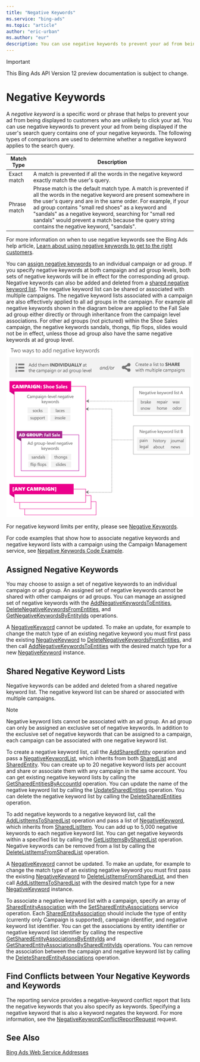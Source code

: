 ```yaml
---
title: "Negative Keywords"
ms.service: "bing-ads"
ms.topic: "article"
author: "eric-urban"
ms.author: "eur"
description: You can use negative keywords to prevent your ad from being displayed if the user's search query contains one of your negative keywords.
---
```

> [!IMPORTANT]
> This Bing Ads API Version 12 preview documentation is subject to change.

# Negative Keywords
A *negative keyword* is a specific word or phrase that helps to prevent your ad from being displayed to customers who are unlikely to click your ad. You can use negative keywords to prevent your ad from being displayed if the user's search query contains one of your negative keywords. The following types of comparisons are used to determine whether a negative keyword applies to the search query.

|Match Type|Description|
|--------------|---------------|
|Exact match|A match is prevented if all the words in the negative keyword exactly match the user's query.|
|Phrase match|Phrase match is the default match type. A match is prevented if all the words in the negative keyword are present somewhere in the user's query and are in the same order. For example, if your ad group contains "small red shoes" as a keyword and "sandals" as a negative keyword, searching for "small red sandals" would prevent a match because the query string contains the negative keyword, "sandals".|
For more information on when to use negative keywords see the Bing Ads help article, [Learn about using negative keywords to get to the right customers](http://help.bingads.microsoft.com/apex/index/3/en-us/51014).

You can [assign negative keywords](#assignednegativekeywords) to an individual campaign or ad group. If you specify negative keywords at both campaign and ad group levels, both sets of negative keywords will be in effect for the corresponding ad group. Negative keywords can also be added and deleted from a [shared negative keyword list](#sharednegativekeywordlists). The negative keyword list can be shared or associated with multiple campaigns. The negative keyword lists associated with a campaign are also effectively applied to all ad groups in the campaign. For example all negative keywords shown in the diagram below are applied to the Fall Sale ad group either directly or through inheritance from the campaign level associations. For other ad groups (not pictured) within the Shoe Sales campaign, the negative keywords sandals, thongs, flip flops, slides would not be in effect, unless those ad group also have the same negative keywords at ad group level.

![Two ways to add negative keywords](../guides/media/negative-keywords-structured.png "Two ways to add negative keywords")

For negative keyword limits per entity, please see [Negative Keywords](../guides/entity-hierarchy-limits.md#negativekeywords).

For code examples that show how to associate negative keywords and negative keyword lists with a campaign using the Campaign Management service, see [Negative Keywords Code Example](../guides/code-example-negative-keywords.md).

## <a name="assignednegativekeywords"></a>Assigned Negative Keywords
You may choose to assign a set of negative keywords to an individual campaign or ad group. An assigned set of negative keywords cannot be shared with other campaigns or ad groups. You can manage an assigned set of negative keywords with the [AddNegativeKeywordsToEntities](../campaign-management-service/addnegativekeywordstoentities.md), [DeleteNegativeKeywordsFromEntities](../campaign-management-service/deletenegativekeywordsfromentities.md), and [GetNegativeKeywordsByEntityIds](../campaign-management-service/getnegativekeywordsbyentityids.md) operations.

A [NegativeKeyword](../campaign-management-service/negativekeyword.md) cannot be updated. To make an update, for example to change the match type of an existing negative keyword you must first pass the existing [NegativeKeyword](../campaign-management-service/negativekeyword.md) to [DeleteNegativeKeywordsFromEntities](../campaign-management-service/deletenegativekeywordsfromentities.md), and then call [AddNegativeKeywordsToEntities](../campaign-management-service/addnegativekeywordstoentities.md) with the desired match type for a new [NegativeKeyword](../campaign-management-service/negativekeyword.md) instance.

## <a name="sharednegativekeywordlists"></a>Shared Negative Keyword Lists
Negative keywords can be added and deleted from a shared negative keyword list. The negative keyword list can be shared or associated with multiple campaigns.

> [!NOTE]
> Negative keyword lists cannot be associated with an ad group. An ad group can only be assigned an exclusive set of negative keywords. In addition to the exclusive set of negative keywords that can be assigned to a campaign, each campaign can be associated with one negative keyword list.

To create a negative keyword list, call the [AddSharedEntity](../campaign-management-service/addsharedentity.md) operation and pass a [NegativeKeywordList](../campaign-management-service/negativekeywordlist.md), which inherits from both [SharedList](../campaign-management-service/sharedlist.md) and [SharedEntity](../campaign-management-service/sharedentity.md). You can create up to 20 negative keyword lists per account and share or associate them with any campaign in the same account. You can get existing negative keyword lists by calling the [GetSharedEntitiesByAccountId](../campaign-management-service/getsharedentitiesbyaccountid.md) operation. You can update the name of the negative keyword list by calling the [UpdateSharedEntities](../campaign-management-service/updatesharedentities.md) operation. You can delete the negative keyword list by calling the [DeleteSharedEntities](../campaign-management-service/deletesharedentities.md) operation.

To add negative keywords to a negative keyword list, call the [AddListItemsToSharedList](../campaign-management-service/addlistitemstosharedlist.md) operation and pass a list of [NegativeKeyword](../campaign-management-service/negativekeyword.md), which inherits from [SharedListItem](../campaign-management-service/sharedlistitem.md). You can add up to 5,000 negative keywords to each negative keyword list. You can get negative keywords within a specified list by calling the [GetListItemsBySharedList](../campaign-management-service/getlistitemsbysharedlist.md) operation. Negative keywords can be removed from a list by calling the [DeleteListItemsFromSharedList](../campaign-management-service/deletelistitemsfromsharedlist.md) operation.

A [NegativeKeyword](../campaign-management-service/negativekeyword.md) cannot be updated. To make an update, for example to change the match type of an existing negative keyword you must first pass the existing [NegativeKeyword](../campaign-management-service/negativekeyword.md) to [DeleteListItemsFromSharedList](../campaign-management-service/deletelistitemsfromsharedlist.md), and then call [AddListItemsToSharedList](../campaign-management-service/addlistitemstosharedlist.md) with the desired match type for a new [NegativeKeyword](../campaign-management-service/negativekeyword.md) instance.

To associate a negative keyword list with a campaign, specify an array of [SharedEntityAssociation](../campaign-management-service/sharedentityassociation.md) with the [SetSharedEntityAssociations](../campaign-management-service/setsharedentityassociations.md) service operation. Each [SharedEntityAssociation](../campaign-management-service/sharedentityassociation.md) should include the type of entity (currently only Campaign is supported), campaign identifier, and negative keyword list identifier. You can get the associations by entity identifier or negative keyword list identifier by calling the respective [GetSharedEntityAssociationsByEntityIds](../campaign-management-service/getsharedentityassociationsbyentityids.md) and [GetSharedEntityAssociationsBySharedEntityIds](../campaign-management-service/getsharedentityassociationsbysharedentityids.md) operations. You can remove the association between the campaign and negative keyword list by calling the [DeleteSharedEntityAssociations](../campaign-management-service/deletesharedentityassociations.md) operation.

## Find Conflicts between Your Negative Keywords and Keywords
The reporting service provides a negative-keyword conflict report that lists the negative keywords that you also specify as keywords. Specifying a negative keyword that is also a keyword negates the keyword. For more information, see the [NegativeKeywordConflictReportRequest](../reporting-service/negativekeywordconflictreportrequest.md) request.

## See Also
[Bing Ads Web Service Addresses](../guides/web-service-addresses.md)

